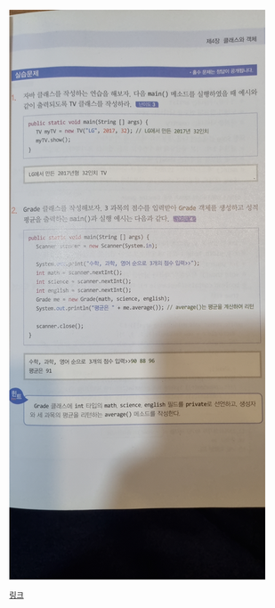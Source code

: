 ![이미지](../%EB%AC%B8%EC%A0%9C%20%EC%82%AC%EC%A7%84/01-02%EB%B2%88.jpg)

[링크](../../../../%EC%A1%B0%EB%B3%84%EA%B3%BC%EC%A0%9C/1%EC%A3%BC%EC%B0%A8/01.%20%EC%84%B1%EC%A0%81%ED%8C%90%EB%8F%85%EA%B8%B0/)